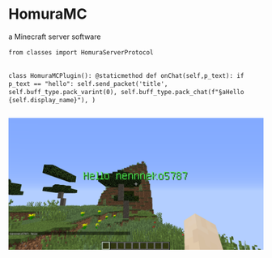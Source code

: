 <h1>HomuraMC</h1>
<p>a Minecraft server software</p>
<pre><code class="python">from classes import HomuraServerProtocol

class HomuraMCPlugin():
	@staticmethod
	def onChat(self,p_text):
		if p_text == "hello":
			self.send_packet('title',
					self.buff_type.pack_varint(0),
					self.buff_type.pack_chat(f"§aHello {self.display_name}"),
				)
</code></pre>
<img src="./screenshots/2023-12-10_11.23.12.png"></img>